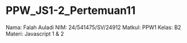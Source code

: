 ﻿# PPW_JS1-2_Pertemuan11
Nama: Falah Auladi
NIM: 24/541475/SV/24912
Matkul: PPW1
Kelas: B2
Materi: Javascript 1 & 2
